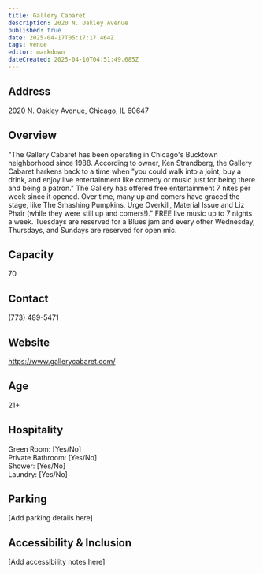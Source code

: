```yaml
---
title: Gallery Cabaret
description: 2020 N. Oakley Avenue
published: true
date: 2025-04-17T05:17:17.464Z
tags: venue
editor: markdown
dateCreated: 2025-04-10T04:51:49.685Z
---
```


## Address

2020 N. Oakley Avenue, Chicago, IL 60647

## Overview

"The Gallery Cabaret has been operating in Chicago's Bucktown neighborhood since 1988. According to owner, Ken Strandberg, the Gallery Cabaret harkens back to a time when "you could walk into a joint, buy a drink, and enjoy live entertainment like comedy or music just for being there and being a patron." The Gallery has offered free entertainment 7 nites per week since it opened. Over time, many up and comers have graced the stage, like The Smashing Pumpkins, Urge Overkill, Material Issue and Liz Phair (while they were still up and comers!)." FREE live music up to 7 nights a week. Tuesdays are reserved for a Blues jam and every other Wednesday, Thursdays, and Sundays are reserved for open mic.

## Capacity

70

## Contact

(773) 489-5471

## Website

https://www.gallerycabaret.com/

## Age

21+

## Hospitality

Green Room: [Yes/No]  
Private Bathroom: [Yes/No]  
Shower: [Yes/No]  
Laundry: [Yes/No]

## Parking

[Add parking details here]

## Accessibility & Inclusion

[Add accessibility notes here]
